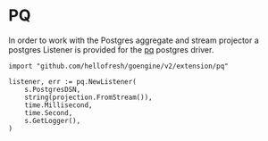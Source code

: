 # PQ

In order to work with the Postgres aggregate and stream projector a postgres Listener is provided for the [pq] postgres driver.

```golang
import "github.com/hellofresh/goengine/v2/extension/pq"

listener, err := pq.NewListener(
	s.PostgresDSN,
	string(projection.FromStream()),
	time.Millisecond,
	time.Second,
	s.GetLogger(),
)
```

[pq]: https://github.com/lib/pq
